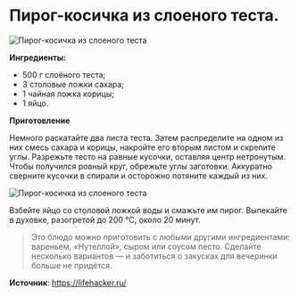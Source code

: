 # Пирог-косичка из слоеного теста.

![Пирог-косичка из слоеного теста](/images/Kulinar/Vipechka/pirog-kos.jpg 'Пирог-косичка из слоеного теста')

**Ингредиенты:**

- 500 г слоёного теста;
- 3 столовые ложки сахара;
- 1 чайная ложка корицы;
- 1 яйцо.

**Приготовление**

Немного раскатайте два листа теста. Затем распределите на одном из них смесь сахара и корицы, накройте его вторым листом и скрепите углы. Разрежьте тесто на равные кусочки, оставляя центр нетронутым. Чтобы получился ровный круг, обрежьте углы заготовки. Аккуратно сверните кусочки в спирали и осторожно потяните каждый из них.

![Пирог-косичка из слоеного теста](/images/Kulinar/Vipechka/pirog-kos1.jpg 'Пирог-косичка из слоеного теста')

Взбейте яйцо со столовой ложкой воды и смажьте им пирог. Выпекайте в духовке, разогретой до 200 °С, около 20 минут.

> Это блюдо можно приготовить с любыми другими ингредиентами: вареньем, «Нутеллой», сыром или соусом песто. Сделайте несколько вариантов — и заботиться о закусках для вечеринки больше не придётся.

**Источник**: https://lifehacker.ru/
